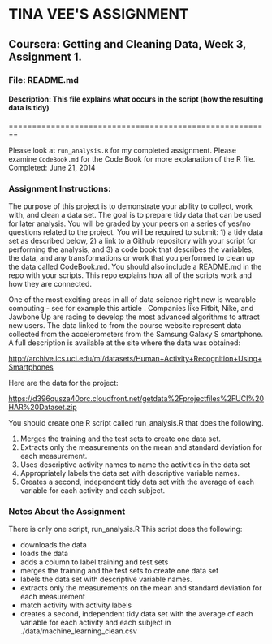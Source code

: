 #           TINA VEE'S ASSIGNMENT
## Coursera: Getting and Cleaning Data, Week 3, Assignment 1.
### File: README.md
#### Description: This file explains what occurs in the script (how the resulting data is tidy)
========================================================

Please look at `run_analysis.R` for my completed assignment.
Please examine `CodeBook.md` for the Code Book for more explanation of the R file.
Completed: June 21, 2014

### Assignment Instructions: 
The purpose of this project is to demonstrate your ability to collect, work with, and clean a data set. The goal is to prepare tidy data that can be used for later analysis. You will be graded by your peers on a series of yes/no questions related to the project. You will be required to submit: 1) a tidy data set as described below, 2) a link to a Github repository with your script for performing the analysis, and 3) a code book that describes the variables, the data, and any transformations or work that you performed to clean up the data called CodeBook.md. You should also include a README.md in the repo with your scripts. This repo explains how all of the scripts work and how they are connected.  

One of the most exciting areas in all of data science right now is wearable computing - see for example this article . Companies like Fitbit, Nike, and Jawbone Up are racing to develop the most advanced algorithms to attract new users. The data linked to from the course website represent data collected from the accelerometers from the Samsung Galaxy S smartphone. A full description is available at the site where the data was obtained: 

http://archive.ics.uci.edu/ml/datasets/Human+Activity+Recognition+Using+Smartphones 

Here are the data for the project: 

https://d396qusza40orc.cloudfront.net/getdata%2Fprojectfiles%2FUCI%20HAR%20Dataset.zip 

 You should create one R script called run_analysis.R that does the following. 


<ol>
<li>Merges the training and the test sets to create one data set.</li>
<li>Extracts only the measurements on the mean and standard deviation for each measurement. </li>
<li>Uses descriptive activity names to name the activities in the data set</li>
<li>Appropriately labels the data set with descriptive variable names. </li>
<li>Creates a second, independent tidy data set with the average of each variable for each activity and each subject.</li>
</ol>

### Notes About the Assignment

There is only one script, run_analysis.R
This script does the following:

<ul>
<li>downloads the data</li>
<li>loads the data</li>
<li>adds a column to label training and test sets</li>
<li>merges the training and the test sets to create one data set</li>
<li>labels the data set with descriptive variable names.</li>
<li>extracts only the measurements on the mean and standard deviation for each measurement</li>
<li>match activity with activity labels </li>
<li>creates a second, independent tidy data set with the average of each variable for each activity and each subject in ./data/machine_learning_clean.csv</li>
</ul>
